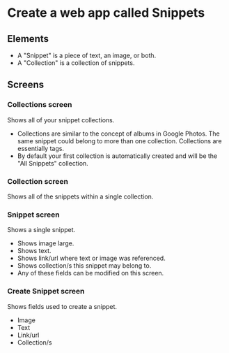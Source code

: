 # Create a web app called Snippets

## Elements

- A "Snippet" is a piece of text, an image, or both.
- A "Collection" is a collection of snippets.

## Screens

### Collections screen

Shows all of your snippet collections.

- Collections are similar to the concept of albums in Google Photos. The same snippet could belong to more than one collection. Collections are essentially tags.
- By default your first collection is automatically created and will be the "All Snippets" collection.

### Collection screen

Shows all of the snippets within a single collection.

### Snippet screen

Shows a single snippet.

- Shows image large.
- Shows text.
- Shows link/url where text or image was referenced.
- Shows collection/s this snippet may belong to.
- Any of these fields can be modified on this screen.

### Create Snippet screen

Shows fields used to create a snippet.

- Image
- Text
- Link/url
- Collection/s

